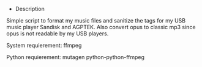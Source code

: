   * Description
  
Simple script to format my music files and sanitize the tags for my USB music player Sandisk and AGPTEK. Also convert opus to classic mp3 since opus is not readable by my USB players.
  
System requierement:
ffmpeg

Python requierement:
mutagen
python-python-ffmpeg


